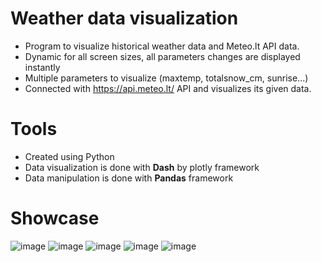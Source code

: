 # Weather data visualization
  - Program to visualize historical weather data and Meteo.lt API data.
  - Dynamic for all screen sizes, all parameters changes are displayed instantly
  - Multiple parameters to visualize (maxtemp, totalsnow_cm, sunrise...)
  - Connected with https://api.meteo.lt/ API and visualizes its given data. 

# Tools
  - Created using Python 
  - Data visualization is done with **Dash** by plotly framework
  - Data manipulation is done with **Pandas** framework

# Showcase

  ![image](https://user-images.githubusercontent.com/53043162/134229210-cd5251d5-c48e-4c8c-89e3-588576dcefbb.png)
![image](https://user-images.githubusercontent.com/53043162/134229398-1dbdf70d-fe10-442e-9c1d-840d3c4e62ff.png)
![image](https://user-images.githubusercontent.com/53043162/134821721-7e01f3d8-7c91-4ece-9f5d-75b6ec5399b6.png)
![image](https://user-images.githubusercontent.com/53043162/134821736-01ab4221-bb60-4957-8f02-9352b48a8785.png)
![image](https://user-images.githubusercontent.com/53043162/134821746-20a6f0cc-98ef-4a87-ad22-15c7224493d3.png)
